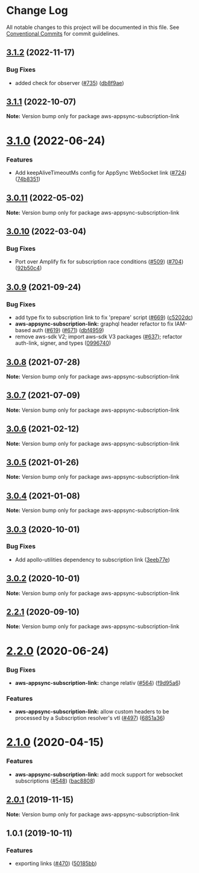 # Change Log

All notable changes to this project will be documented in this file.
See [Conventional Commits](https://conventionalcommits.org) for commit guidelines.

<a name="3.1.2"></a>
## [3.1.2](https://github.com/awslabs/aws-mobile-appsync-sdk-js/compare/aws-appsync-subscription-link@3.1.1...aws-appsync-subscription-link@3.1.2) (2022-11-17)


### Bug Fixes

* added check for observer ([#735](https://github.com/awslabs/aws-mobile-appsync-sdk-js/issues/735)) ([db8f9ae](https://github.com/awslabs/aws-mobile-appsync-sdk-js/commit/db8f9ae))




<a name="3.1.1"></a>
## [3.1.1](https://github.com/awslabs/aws-mobile-appsync-sdk-js/compare/aws-appsync-subscription-link@3.1.0...aws-appsync-subscription-link@3.1.1) (2022-10-07)




**Note:** Version bump only for package aws-appsync-subscription-link

<a name="3.1.0"></a>
# [3.1.0](https://github.com/awslabs/aws-mobile-appsync-sdk-js/compare/aws-appsync-subscription-link@3.0.11...aws-appsync-subscription-link@3.1.0) (2022-06-24)


### Features

* Add keepAliveTimeoutMs config for AppSync WebSocket link ([#724](https://github.com/awslabs/aws-mobile-appsync-sdk-js/issues/724)) ([74b8351](https://github.com/awslabs/aws-mobile-appsync-sdk-js/commit/74b8351))




<a name="3.0.11"></a>
## [3.0.11](https://github.com/awslabs/aws-mobile-appsync-sdk-js/compare/aws-appsync-subscription-link@3.0.10...aws-appsync-subscription-link@3.0.11) (2022-05-02)




**Note:** Version bump only for package aws-appsync-subscription-link

<a name="3.0.10"></a>
## [3.0.10](https://github.com/awslabs/aws-mobile-appsync-sdk-js/compare/aws-appsync-subscription-link@3.0.9...aws-appsync-subscription-link@3.0.10) (2022-03-04)


### Bug Fixes

* Port over Amplify fix for subscription race conditions ([#509](https://github.com/awslabs/aws-mobile-appsync-sdk-js/issues/509)) ([#704](https://github.com/awslabs/aws-mobile-appsync-sdk-js/issues/704)) ([92b50c4](https://github.com/awslabs/aws-mobile-appsync-sdk-js/commit/92b50c4))




<a name="3.0.9"></a>
## [3.0.9](https://github.com/awslabs/aws-mobile-appsync-sdk-js/compare/aws-appsync-subscription-link@3.0.8...aws-appsync-subscription-link@3.0.9) (2021-09-24)


### Bug Fixes

* add type fix to subscription link to fix 'prepare' script ([#669](https://github.com/awslabs/aws-mobile-appsync-sdk-js/issues/669)) ([c5202dc](https://github.com/awslabs/aws-mobile-appsync-sdk-js/commit/c5202dc))
* **aws-appsync-subscription-link:** graphql header refactor to fix IAM-based auth ([#619](https://github.com/awslabs/aws-mobile-appsync-sdk-js/issues/619)) ([#671](https://github.com/awslabs/aws-mobile-appsync-sdk-js/issues/671)) ([dbf4959](https://github.com/awslabs/aws-mobile-appsync-sdk-js/commit/dbf4959))
* remove aws-sdk V2; import aws-sdk V3 packages ([#637](https://github.com/awslabs/aws-mobile-appsync-sdk-js/issues/637)); refactor auth-link, signer, and types ([0996740](https://github.com/awslabs/aws-mobile-appsync-sdk-js/commit/0996740))




<a name="3.0.8"></a>
## [3.0.8](https://github.com/awslabs/aws-mobile-appsync-sdk-js/compare/aws-appsync-subscription-link@3.0.7...aws-appsync-subscription-link@3.0.8) (2021-07-28)




**Note:** Version bump only for package aws-appsync-subscription-link

<a name="3.0.7"></a>
## [3.0.7](https://github.com/awslabs/aws-mobile-appsync-sdk-js/compare/aws-appsync-subscription-link@3.0.6...aws-appsync-subscription-link@3.0.7) (2021-07-09)




**Note:** Version bump only for package aws-appsync-subscription-link

<a name="3.0.6"></a>
## [3.0.6](https://github.com/awslabs/aws-mobile-appsync-sdk-js/compare/aws-appsync-subscription-link@3.0.5...aws-appsync-subscription-link@3.0.6) (2021-02-12)




**Note:** Version bump only for package aws-appsync-subscription-link

<a name="3.0.5"></a>
## [3.0.5](https://github.com/awslabs/aws-mobile-appsync-sdk-js/compare/aws-appsync-subscription-link@3.0.4...aws-appsync-subscription-link@3.0.5) (2021-01-26)




**Note:** Version bump only for package aws-appsync-subscription-link

<a name="3.0.4"></a>
## [3.0.4](https://github.com/awslabs/aws-mobile-appsync-sdk-js/compare/aws-appsync-subscription-link@3.0.3...aws-appsync-subscription-link@3.0.4) (2021-01-08)




**Note:** Version bump only for package aws-appsync-subscription-link

<a name="3.0.3"></a>
## [3.0.3](https://github.com/awslabs/aws-mobile-appsync-sdk-js/compare/aws-appsync-subscription-link@3.0.2...aws-appsync-subscription-link@3.0.3) (2020-10-01)


### Bug Fixes

* Add apollo-utilities dependency to subscription link ([3eeb77e](https://github.com/awslabs/aws-mobile-appsync-sdk-js/commit/3eeb77e))




<a name="3.0.2"></a>
## [3.0.2](https://github.com/awslabs/aws-mobile-appsync-sdk-js/compare/aws-appsync-subscription-link@2.2.1...aws-appsync-subscription-link@3.0.2) (2020-10-01)




**Note:** Version bump only for package aws-appsync-subscription-link

<a name="2.2.1"></a>
## [2.2.1](https://github.com/awslabs/aws-mobile-appsync-sdk-js/compare/aws-appsync-subscription-link@2.2.0...aws-appsync-subscription-link@2.2.1) (2020-09-10)




**Note:** Version bump only for package aws-appsync-subscription-link

<a name="2.2.0"></a>
# [2.2.0](https://github.com/awslabs/aws-mobile-appsync-sdk-js/compare/aws-appsync-subscription-link@2.1.0...aws-appsync-subscription-link@2.2.0) (2020-06-24)


### Bug Fixes

* **aws-appsync-subscription-link:** change relativ ([#564](https://github.com/awslabs/aws-mobile-appsync-sdk-js/issues/564)) ([f9d95a6](https://github.com/awslabs/aws-mobile-appsync-sdk-js/commit/f9d95a6))


### Features

* **aws-appsync-subscription-link:** allow custom headers to be processed by a Subscription resolver's vtl ([#497](https://github.com/awslabs/aws-mobile-appsync-sdk-js/issues/497)) ([6851a36](https://github.com/awslabs/aws-mobile-appsync-sdk-js/commit/6851a36))




<a name="2.1.0"></a>
# [2.1.0](https://github.com/awslabs/aws-mobile-appsync-sdk-js/compare/aws-appsync-subscription-link@2.0.1...aws-appsync-subscription-link@2.1.0) (2020-04-15)


### Features

* **aws-appsync-subscription-link:** add mock support for websocket subscriptions ([#548](https://github.com/awslabs/aws-mobile-appsync-sdk-js/issues/548)) ([bac8808](https://github.com/awslabs/aws-mobile-appsync-sdk-js/commit/bac8808))




<a name="2.0.1"></a>
## [2.0.1](https://github.com/awslabs/aws-mobile-appsync-sdk-js/compare/aws-appsync-subscription-link@1.0.1...aws-appsync-subscription-link@2.0.1) (2019-11-15)




**Note:** Version bump only for package aws-appsync-subscription-link

<a name="1.0.1"></a>
## 1.0.1 (2019-10-11)


### Features

* exporting links ([#470](https://github.com/awslabs/aws-mobile-appsync-sdk-js/issues/470)) ([50185bb](https://github.com/awslabs/aws-mobile-appsync-sdk-js/commit/50185bb))
